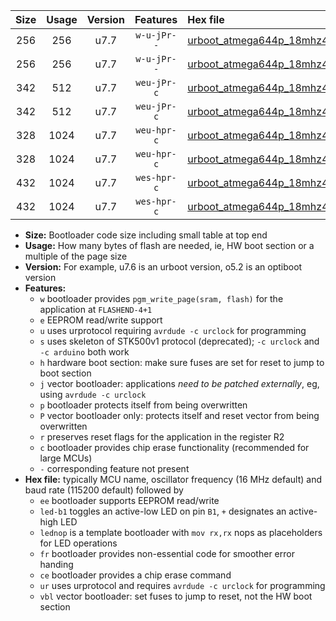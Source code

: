 |Size|Usage|Version|Features|Hex file|
|:-:|:-:|:-:|:-:|:--|
|256|256|u7.7|`w-u-jPr--`|[urboot_atmega644p_18mhz432_115200bps_led+b0_fr_ur_vbl.hex](https://raw.githubusercontent.com/stefanrueger/urboot.hex/main/mcus/atmega644p/fcpu_18mhz432/115200_bps/urboot_atmega644p_18mhz432_115200bps_led+b0_fr_ur_vbl.hex)|
|256|256|u7.7|`w-u-jPr--`|[urboot_atmega644p_18mhz432_115200bps_lednop_fr_ur_vbl.hex](https://raw.githubusercontent.com/stefanrueger/urboot.hex/main/mcus/atmega644p/fcpu_18mhz432/115200_bps/urboot_atmega644p_18mhz432_115200bps_lednop_fr_ur_vbl.hex)|
|342|512|u7.7|`weu-jPr-c`|[urboot_atmega644p_18mhz432_115200bps_ee_led+b0_fr_ce_ur_vbl.hex](https://raw.githubusercontent.com/stefanrueger/urboot.hex/main/mcus/atmega644p/fcpu_18mhz432/115200_bps/urboot_atmega644p_18mhz432_115200bps_ee_led+b0_fr_ce_ur_vbl.hex)|
|342|512|u7.7|`weu-jPr-c`|[urboot_atmega644p_18mhz432_115200bps_ee_lednop_fr_ce_ur_vbl.hex](https://raw.githubusercontent.com/stefanrueger/urboot.hex/main/mcus/atmega644p/fcpu_18mhz432/115200_bps/urboot_atmega644p_18mhz432_115200bps_ee_lednop_fr_ce_ur_vbl.hex)|
|328|1024|u7.7|`weu-hpr-c`|[urboot_atmega644p_18mhz432_115200bps_ee_led+b0_fr_ce_ur.hex](https://raw.githubusercontent.com/stefanrueger/urboot.hex/main/mcus/atmega644p/fcpu_18mhz432/115200_bps/urboot_atmega644p_18mhz432_115200bps_ee_led+b0_fr_ce_ur.hex)|
|328|1024|u7.7|`weu-hpr-c`|[urboot_atmega644p_18mhz432_115200bps_ee_lednop_fr_ce_ur.hex](https://raw.githubusercontent.com/stefanrueger/urboot.hex/main/mcus/atmega644p/fcpu_18mhz432/115200_bps/urboot_atmega644p_18mhz432_115200bps_ee_lednop_fr_ce_ur.hex)|
|432|1024|u7.7|`wes-hpr-c`|[urboot_atmega644p_18mhz432_115200bps_ee_led+b0_fr_ce.hex](https://raw.githubusercontent.com/stefanrueger/urboot.hex/main/mcus/atmega644p/fcpu_18mhz432/115200_bps/urboot_atmega644p_18mhz432_115200bps_ee_led+b0_fr_ce.hex)|
|432|1024|u7.7|`wes-hpr-c`|[urboot_atmega644p_18mhz432_115200bps_ee_lednop_fr_ce.hex](https://raw.githubusercontent.com/stefanrueger/urboot.hex/main/mcus/atmega644p/fcpu_18mhz432/115200_bps/urboot_atmega644p_18mhz432_115200bps_ee_lednop_fr_ce.hex)|

- **Size:** Bootloader code size including small table at top end
- **Usage:** How many bytes of flash are needed, ie, HW boot section or a multiple of the page size
- **Version:** For example, u7.6 is an urboot version, o5.2 is an optiboot version
- **Features:**
  + `w` bootloader provides `pgm_write_page(sram, flash)` for the application at `FLASHEND-4+1`
  + `e` EEPROM read/write support
  + `u` uses urprotocol requiring `avrdude -c urclock` for programming
  + `s` uses skeleton of STK500v1 protocol (deprecated); `-c urclock` and `-c arduino` both work
  + `h` hardware boot section: make sure fuses are set for reset to jump to boot section
  + `j` vector bootloader: applications *need to be patched externally*, eg, using `avrdude -c urclock`
  + `p` bootloader protects itself from being overwritten
  + `P` vector bootloader only: protects itself and reset vector from being overwritten
  + `r` preserves reset flags for the application in the register R2
  + `c` bootloader provides chip erase functionality (recommended for large MCUs)
  + `-` corresponding feature not present
- **Hex file:** typically MCU name, oscillator frequency (16 MHz default) and baud rate (115200 default) followed by
  + `ee` bootloader supports EEPROM read/write
  + `led-b1` toggles an active-low LED on pin `B1`, `+` designates an active-high LED
  + `lednop` is a template bootloader with `mov rx,rx` nops as placeholders for LED operations
  + `fr` bootloader provides non-essential code for smoother error handing
  + `ce` bootloader provides a chip erase command
  + `ur` uses urprotocol and requires `avrdude -c urclock` for programming
  + `vbl` vector bootloader: set fuses to jump to reset, not the HW boot section
